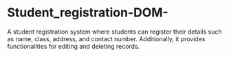 # Student_registration-DOM-
 A student registration system where students can register their details such as name,
class, address, and contact number. Additionally, it provides functionalities for editing and
deleting records.
